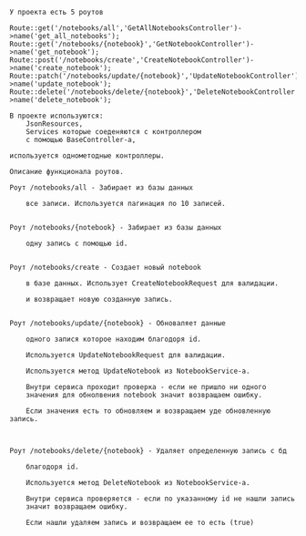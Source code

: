     

    У проекта есть 5 роутов

    Route::get('/notebooks/all','GetAllNotebooksController')->name('get_all_notebooks');
    Route::get('/notebooks/{notebook}','GetNotebookController')->name('get_notebook');
    Route::post('/notebooks/create','CreateNotebookController')->name('create_notebook');
    Route::patch('/notebooks/update/{notebook}','UpdateNotebookController')->name('update_notebook');
    Route::delete('/notebooks/delete/{notebook}','DeleteNotebookController')->name('delete_notebook');

    В проекте используются:
        JsonResources,
        Services которые соеденяются с контроллером
        с помощью BaseController-a,

    используется однометодные контроллеры.
    
    Описание функционала роутов.

    Роут /notebooks/all - Забирает из базы данных
        
        все записи. Используется пагинация по 10 записей.


    Роут /notebooks/{notebook} - Забирает из базы данных
        
        одну запись с помощью id.


    Роут /notebooks/create - Создает новый notebook
        
        в базе данных. Использует CreateNotebookRequest для валидации.

        и возвращает новую созданную запись.

    
    Роут /notebooks/update/{notebook} - Обноваляет данные 
        
        одного запися которое находим благодоря id.
        
        Используется UpdateNotebookRequest для валидации.

        Используется метод UpdateNotebook из NotebookService-a.

        Внутри сервиса проходит проверка - если не пришло ни одного
        значения для обнолвения notebook значит возвращаем ошибку.

        Если значения есть то обновляем и возвращаем уде обновленную запись.

        

    Роут /notebooks/delete/{notebook} - Удаляет определенную запись с бд
        
        благодоря id.

        Используется метод DeleteNotebook из NotebookService-a.

        Внутри сервиса проверяется - если по указанному id не нашли запись
        значит возвращаем ошибку.

        Если нашли удаляем запись и возвращаем ее то есть (true)
        

    
